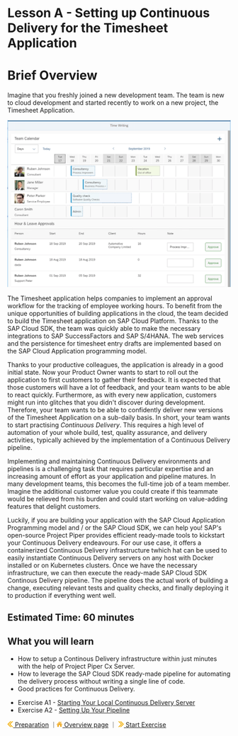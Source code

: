 # Lesson A - Setting up Continuous Delivery for the Timesheet Application

# Brief Overview
Imagine that you freshly joined a new development team. The team is new to cloud development and started recently to work on a new project, the Timesheet Application.

![Screenshot of Timesheet Application](../../images/a/timesheet-app.png)

The Timesheet application helps companies to implement an approval workflow for the tracking of employee working hours. To benefit from the unique opportunities of building applications in the cloud, the team decided to build the Timesheet application on SAP Cloud Platform. Thanks to the SAP Cloud SDK, the team was quickly able to make the necessary integrations to SAP SuccessFactors and SAP S/4HANA. The web services and the persistence for timesheet entry drafts are implemented based on the SAP Cloud Application programming model.

Thanks to your productive colleagues, the application is already in a good initial state. Now your Product Owner wants to start to roll out the application to first customers to gather their feedback. It is expected that those customers will have a lot of feedback, and your team wants to be able to react quickly. Furthermore, as with every new application, customers might run into glitches that you didn't discover during development. Therefore, your team wants to be able to confidently deliver new versions of the Timesheet Application on a sub-daily basis.  In short, your team wants to start practising *Continuous Delivery*. This requires a high level of automation of your whole build, test, quality assurance, and delivery activities, typically achieved by the implementation of a Continuous Delivery pipeline. 

Implementing and maintaining Continuous Delivery environments and pipelines is a challenging task that requires particular expertise and an increasing amount of effort as your application and pipeline matures. In many development teams, this becomes the full-time job of a team member. Imagine the additional customer value you could create if this teammate would be relieved from his burden and could start working on value-adding features that delight customers.

Luckily, if you are building your application with the SAP Cloud Application Programming model and / or the SAP Cloud SDK, we can help you! SAP's open-source Project Piper provides efficient ready-made tools to kickstart your Continuous Delivery endeavours. For our use case, it offers a containerized Continuous Delivery infrastructure twhich hat can be used to easily instantiate Continuous Delivery servers on any host with Docker installed or on Kubernetes clusters. Once we have the necessary infrastructure, we can then execute the ready-made SAP Cloud SDK Continous Delivery pipeline. The pipeline does the actual work of building a change, executing relevant tests and quality checks, and finally deploying it to production if everything went well.

## Estimated Time: 60 minutes

## What you will learn
 - How to setup a Continous Delivery infrastructure within just minutes with the help of Project Piper Cx Server.
 - How to leverage the SAP Cloud SDK ready-made pipeline for automating the delivery process without writing a single line of code.
 - Good practices for Continuous Delivery.

* Exercise A1 - [Starting Your Local Continuous Delivery Server](../../exercises/A1/README.md)
* Exercise A2 - [Setting Up Your Pipeline](../../exercises/A2/README.md)



[![](../../images/nav-previous.png) Preparation](../../prep/README.md) ｜[![](../../images/nav-home.png) Overview page](../../README.md) ｜ [![](../../images/nav-next.png) Start Exercise](../../exercises/A1/README.md)
